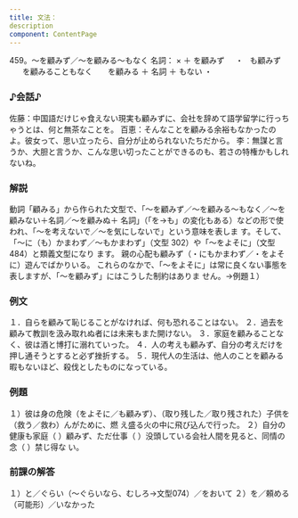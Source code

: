 ```yaml
---
title: 文法：
description
component: ContentPage
---
```



459。～を顧みず／～を顧みる～もなく
名詞： × ＋ を顧みず     ・
  も顧みず      
  を顧みることもなく    
  を顧みる ＋ 名詞 ＋ もない ・
### ♪会話♪
佐藤：中国語だけじゃ食えない現実も顧みずに、会社を辞めて語学留学に行っちゃうとは、何と無茶なことを。 百恵：そんなことを顧みる余裕もなかったのよ。彼女って、思い立ったら、自分が止められないたちだから。
李：無謀と言うか、大胆と言うか、こんな思い切ったことができるのも、若さの特権かもしれないね。
### 解説
動詞「顧みる」から作られた文型で、「～を顧みず／～を顧みる～もなく／～を顧みない＋名詞／～を顧みぬ＋ 名詞」（「を→も」の変化もある）などの形で使われ、「～を考えないで／～を気にしないで」という意味を表しま す。そして、「～に（も）かまわず／～もかまわず」（文型 302）や「～をよそに」（文型 484）と類義文型になり ます。
親の心配も顧みず（・にもかまわず／・をよそに）遊んでばかりいる。 これらのなかで、「～をよそに」は常に良くない事態を表しますが、「～を顧みず」にはこうした制約はありま
せん。→例題１）
### 例文
１．自らを顧みて恥じることがなければ、何も恐れることはない。
２．過去を顧みて教訓を汲み取れぬ者には未来もまた開けない。
３．家庭を顧みることなく、彼は酒と博打に溺れていった。
４．人の考えも顧みず、自分の考えだけを押し通そうとすると必ず挫折する。
５．現代人の生活は、他人のことを顧みる暇もないほど、殺伐としたものになっている。
### 例題
１）彼は身の危険（をよそに／も顧みず）、（取り残した／取り残された）子供を（救う／救わ）んがために、燃 え盛る火の中に飛び込んで行った。
２）自分の健康も家庭（ ）顧みず、ただ仕事（ ）没頭している会社人間を見ると、同情の念（ ）禁じ得な
い。
### 前課の解答
１）と／ぐらい（～ぐらいなら、むしろ→文型074）／をおいて
２）を／頼める（可能形）／いなかった
